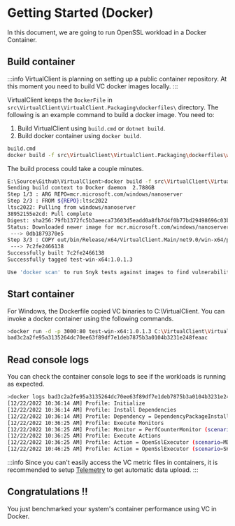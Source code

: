 # Getting Started (Docker)

In this document, we are going to run OpenSSL workload in a Docker Container.

## Build container
:::info
VirtualClient is planning on setting up a public container repository. At this moment you need to build VC docker images locally.
:::

VirtualClient keeps the `DockerFile` in `src\VirtualClient\VirtualClient.Packaging\dockerfiles\` directory. The following is an example command to build a docker image. You need to:
1. Build VirtualClient using `build.cmd` or `dotnet build`.
2. Build docker container using `docker build`.

```bash
build.cmd
docker build -f src\VirtualClient\VirtualClient.Packaging\dockerfiles\win-x64.dockerfile -t test-win-x64:1.0.1.3 E:\Source\Github\VirtualClient
```

The build process could take a couple minutes.
```bash
E:\Source\Github\VirtualClient>docker build -f src\VirtualClient\VirtualClient.Packaging\dockerfiles\win-x64.dockerfile -t test-win-x64:1.0.1.3 E:\Source\Github\VirtualClient
Sending build context to Docker daemon  2.788GB
Step 1/3 : ARG REPO=mcr.microsoft.com/windows/nanoserver
Step 2/3 : FROM ${REPO}:ltsc2022
ltsc2022: Pulling from windows/nanoserver
38952155e2cd: Pull complete
Digest: sha256:79fb1372fc5b3aeeca73603d5eadd0a8fb7d4f0b77bd29498696c03bb6de1fdf
Status: Downloaded newer image for mcr.microsoft.com/windows/nanoserver:ltsc2022
 ---> 0db1879370e5
Step 3/3 : COPY out/bin/Release/x64/VirtualClient.Main/net9.0/win-x64/publish/ C:/VirtualClient/
 ---> 7c2fe2466138
Successfully built 7c2fe2466138
Successfully tagged test-win-x64:1.0.1.3

Use 'docker scan' to run Snyk tests against images to find vulnerabilities and learn how to fix them
```

## Start container
For Windows, the Dockerfile copied VC binaries to C:\VirtualClient. You can invoke a docker container using the following commands.

```bash
>docker run -d -p 3000:80 test-win-x64:1.0.1.3 C:\VirtualClient\VirtualClient.exe --profile=PERF-CPU-OPENSSL.json 
bad3c2a2fe95a3135264dc70ee63f89df7e1deb7875b3a0104b3231e248feaac
```

## Read console logs
You can check the container console logs to see if the workloads is running as expected.

```bash
>docker logs bad3c2a2fe95a3135264dc70ee63f89df7e1deb7875b3a0104b3231e248feaac
[12/22/2022 10:36:14 AM] Profile: Initialize
[12/22/2022 10:36:14 AM] Profile: Install Dependencies
[12/22/2022 10:36:14 AM] Profile: Dependency = DependencyPackageInstallation (scenario=InstallOpenSSLWorkloadPackage)
[12/22/2022 10:36:25 AM] Profile: Execute Monitors
[12/22/2022 10:36:25 AM] Profile: Monitor = PerfCounterMonitor (scenario=CaptureCounters)
[12/22/2022 10:36:25 AM] Profile: Execute Actions
[12/22/2022 10:36:25 AM] Profile: Action = OpenSslExecutor (scenario=MD5)
[12/22/2022 10:46:25 AM] Profile: Action = OpenSslExecutor (scenario=SHA1)
```

:::info
Since you can't easily access the VC metric files in containers, it is recommended to setup [Telemetry](./0040-telemetry.md) to get automatic data upload.
:::

## Congratulations !!
You just benchmarked your system's container performance using VC in Docker.

